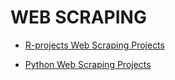 # WEB SCRAPING
* [ R-projects Web Scraping Projects ](https://github.com/arqmain/WEB_SCRAPING/tree/master/R_Web_Scraping)

* [ Python Web Scraping Projects ](https://github.com/arqmain/WEB_SCRAPING/tree/master/Python_Web_Scraping)

